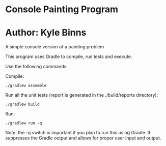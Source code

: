 # Console Painting Program
# Author: Kyle Binns
A simple console version of a painting problem

This program uses Gradle to compile, run tests and execute.

Use the following commands:

Compile:
```
./gradlew assemble
```

Run all the unit tests (report is generated in the ./build/reports directory):
```
./gradlew build
```

Run:
```
./gradlew run -q
```
Note: the -q switch is important if you plan to run this using Gradle. It suppresses the Gradle output and allows for proper user input and output.
